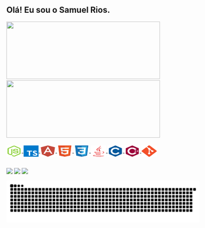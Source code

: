 ## Olá! Eu sou o Samuel Rios. 
 <div>
  <a href="https://github.com/SamuelRios">
  <img height="150px" width="400" src="https://github-readme-stats.vercel.app/api?username=SamuelRios&show_icons=true&theme=dark&include_all_commits=true&count_private=true"/>
  <img height="150px" width="400" src="https://github-readme-stats.vercel.app/api/top-langs/?username=SamuelRios&layout=compact&langs_count=7&theme=dark"/>
</div>
<div style="display: inline_block"><br>
 <img align="center" alt="Capu-C" height="30" width="40" src="https://github.com/devicons/devicon/blob/master/icons/nodejs/nodejs-plain.svg">
 <img align="center" alt="Capu-Ts" height="30" width="40" src="https://raw.githubusercontent.com/devicons/devicon/master/icons/typescript/typescript-plain.svg">
 <img align="center" alt="Capu-C" height="30" width="40" src="https://github.com/devicons/devicon/blob/master/icons/angularjs/angularjs-plain.svg">
  <img align="center" alt="Capu-HTML" height="30" width="40" src="https://raw.githubusercontent.com/devicons/devicon/master/icons/html5/html5-original.svg">
  <img align="center" alt="Capu-CSS" height="30" width="40" src="https://raw.githubusercontent.com/devicons/devicon/master/icons/css3/css3-original.svg">
  <img align="center" alt="Capu-C" height="30" width="40" src="https://github.com/devicons/devicon/blob/master/icons/java/java-plain.svg">
 <img align="center" alt="Capu-C" height="30" width="40" src="https://github.com/devicons/devicon/blob/master/icons/c/c-plain.svg">
 <img align="center" alt="Capu-C" height="30" width="40" src="https://github.com/devicons/devicon/blob/master/icons/cplusplus/cplusplus-plain.svg">
 <img align="center" alt="Capu-C" height="30" width="40" src="https://github.com/devicons/devicon/blob/master/icons/git/git-plain.svg">
  
  ##
 
<div> 
 <a href="https://www.linkedin.com/in/samuel-rios-55baa7122/" target="_blank"><img src="https://img.shields.io/badge/-LinkedIn-%230077B5?style=for-the-badge&logo=linkedin&logoColor=white" target="_blank"></a> 
  <a href = "mailto:mucarioss@gmail.com"><img src="https://img.shields.io/badge/-Gmail-%23333?style=for-the-badge&logo=gmail&logoColor=white" target="_blank"></a>
 <a href="https://instagram.com/samucarios" target="_blank"><img src="https://img.shields.io/badge/-Instagram-%23E4405F?style=for-the-badge&logo=instagram&logoColor=white" target="_blank"></a>
 
  ![Snake animation](https://github.com/SamuelRios/SamuelRios/blob/output/github-contribution-grid-snake.svg)
 
</div>
